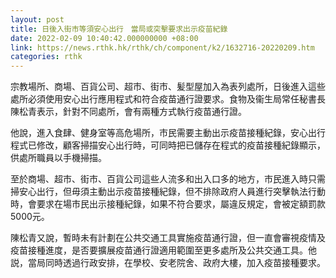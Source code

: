 ```yaml
---
layout: post
title: 日後入街市等須安心出行　當局或突擊要求出示疫苗紀錄
date: 2022-02-09 10:40:42.000000000 +08:00
link: https://news.rthk.hk/rthk/ch/component/k2/1632716-20220209.htm
categories: rthk
---
```


宗教場所、商場、百貨公司、超市、街市、髪型屋加入為表列處所，日後進入這些處所必須使用安心出行應用程式和符合疫苗通行證要求。食物及衞生局常任秘書長陳松青表示，針對不同處所，會有兩種方式執行疫苗通行證。

他說，進入食肆、健身室等高危場所，市民需要主動出示疫苗接種紀錄，安心出行程式已修改，顧客掃描安心出行時，可同時把已儲存在程式的疫苗接種紀錄顯示，供處所職員以手機掃描。

至於商場、超市、街市、百貨公司這些人流多和出入口多的地方，市民進入時只需掃安心出行，但毋須主動出示疫苗接種紀錄，但不排除政府人員進行突擊執法行動時，會要求在場市民出示接種紀錄，如果不符合要求，屬違反規定，會被定額罰款5000元。

陳松青又說，暫時未有計劃在公共交通工具實施疫苗通行證，但一直會審視疫情及疫苗接種進度，是否要擴展疫苗通行證適用範圍至更多處所及公共交通工具。他説，當局同時透過行政安排，在學校、安老院舍、政府大樓，加入疫苗接種要求。

